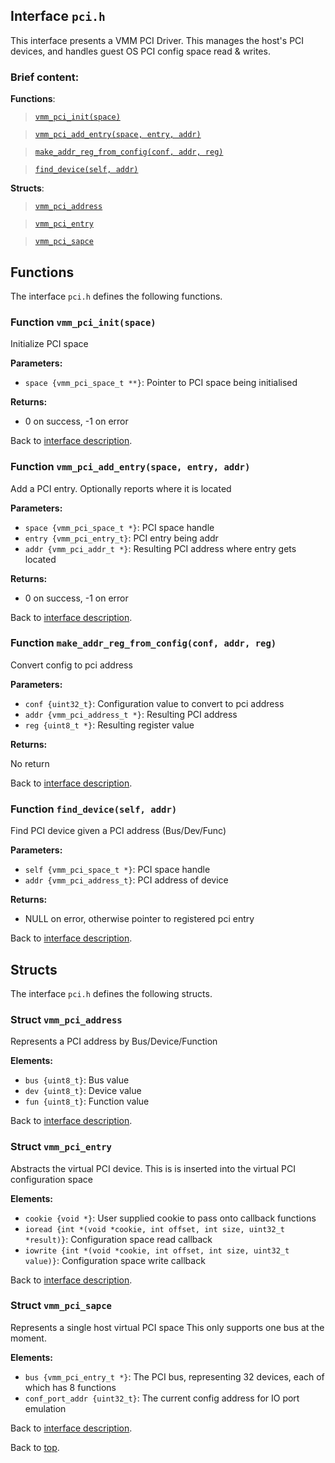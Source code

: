 <!--
     Copyright 2020, Data61, CSIRO (ABN 41 687 119 230)

     SPDX-License-Identifier: CC-BY-SA-4.0
-->

## Interface `pci.h`

This interface presents a VMM PCI Driver. This manages the host's PCI devices, and handles guest OS PCI config space
read & writes.

### Brief content:

**Functions**:

> [`vmm_pci_init(space)`](#function-vmm_pci_initspace)

> [`vmm_pci_add_entry(space, entry, addr)`](#function-vmm_pci_add_entryspace-entry-addr)

> [`make_addr_reg_from_config(conf, addr, reg)`](#function-make_addr_reg_from_configconf-addr-reg)

> [`find_device(self, addr)`](#function-find_deviceself-addr)



**Structs**:

> [`vmm_pci_address`](#struct-vmm_pci_address)

> [`vmm_pci_entry`](#struct-vmm_pci_entry)

> [`vmm_pci_sapce`](#struct-vmm_pci_sapce)


## Functions

The interface `pci.h` defines the following functions.

### Function `vmm_pci_init(space)`

Initialize PCI space

**Parameters:**

- `space {vmm_pci_space_t **}`: Pointer to PCI space being initialised

**Returns:**

- 0 on success, -1 on error

Back to [interface description](#module-pcih).

### Function `vmm_pci_add_entry(space, entry, addr)`

Add a PCI entry. Optionally reports where it is located

**Parameters:**

- `space {vmm_pci_space_t *}`: PCI space handle
- `entry {vmm_pci_entry_t}`: PCI entry being addr
- `addr {vmm_pci_addr_t *}`: Resulting PCI address where entry gets located

**Returns:**

- 0 on success, -1 on error

Back to [interface description](#module-pcih).

### Function `make_addr_reg_from_config(conf, addr, reg)`

Convert config to pci address

**Parameters:**

- `conf {uint32_t}`: Configuration value to convert to pci address
- `addr {vmm_pci_address_t *}`: Resulting PCI address
- `reg {uint8_t *}`: Resulting register value

**Returns:**

No return

Back to [interface description](#module-pcih).

### Function `find_device(self, addr)`

Find PCI device given a PCI address (Bus/Dev/Func)

**Parameters:**

- `self {vmm_pci_space_t *}`: PCI space handle
- `addr {vmm_pci_address_t}`: PCI address of device

**Returns:**

- NULL on error, otherwise pointer to registered pci entry

Back to [interface description](#module-pcih).


## Structs

The interface `pci.h` defines the following structs.

### Struct `vmm_pci_address`

Represents a PCI address by Bus/Device/Function

**Elements:**

- `bus {uint8_t}`: Bus value
- `dev {uint8_t}`: Device value
- `fun {uint8_t}`: Function value

Back to [interface description](#module-pcih).

### Struct `vmm_pci_entry`

Abstracts the virtual PCI device. This is is inserted into the virtual PCI configuration space

**Elements:**

- `cookie {void *}`: User supplied cookie to pass onto callback functions
- `ioread {int *(void *cookie, int offset, int size, uint32_t *result)}`: Configuration space read callback
- `iowrite {int *(void *cookie, int offset, int size, uint32_t value)}`: Configuration space write callback

Back to [interface description](#module-pcih).

### Struct `vmm_pci_sapce`

Represents a single host virtual PCI space
                                        This only supports one bus at the moment.

**Elements:**

- `bus {vmm_pci_entry_t *}`: The PCI bus, representing 32 devices, each of which has 8 functions
- `conf_port_addr {uint32_t}`: The current config address for IO port emulation

Back to [interface description](#module-pcih).


Back to [top](#).

